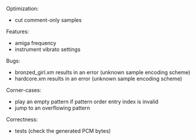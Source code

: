 Optimization:
- cut comment-only samples

Features:
- amiga frequency
- instrument vibrato settings

Bugs:
- bronzed_girl.xm results in an error (unknown sample encoding scheme)
- hardcore.xm results in an error (unknown sample encoding scheme)

Corner-cases:
- play an empty pattern if pattern order entry index is invalid
- jump to an overflowing pattern

Correctness:
- tests (check the generated PCM bytes)
